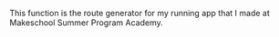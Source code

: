 This function is the route generator for my running app that I made at Makeschool Summer Program Academy. 

